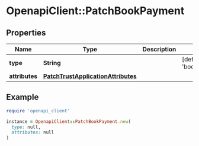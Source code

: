 # OpenapiClient::PatchBookPayment

## Properties

| Name | Type | Description | Notes |
| ---- | ---- | ----------- | ----- |
| **type** | **String** |  | [default to &#39;bookPayment&#39;] |
| **attributes** | [**PatchTrustApplicationAttributes**](PatchTrustApplicationAttributes.md) |  |  |

## Example

```ruby
require 'openapi_client'

instance = OpenapiClient::PatchBookPayment.new(
  type: null,
  attributes: null
)
```


